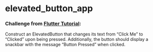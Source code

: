 # elevated_button_app


### Challenge from [Flutter Tutorial](https://flutter-tutorial.net/buttons-in-flutter/elevated-button-in-flutter/):
Construct an ElevatedButton that changes its text from “Click Me” to “Clicked” upon being pressed. Additionally, the button should display a snackbar with the message “Button Pressed” when clicked.
